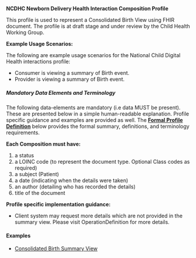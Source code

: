 **NCDHC Newborn Delivery Health Interaction Composition Profile**

This profile is used to represent a Consolidated Birth View using FHIR document. The profile is at draft stage and under review by the Child Health Working Group. 

**Example Usage Scenarios:**

The following are example usage scenarios for the National Child Digital Health interactions
profile:

-   Consumer is viewing a summary of Birth event.
-   Provider is viewing a summary of Birth event.


##### Mandatory Data Elements and Terminology


The following data-elements are mandatory (i.e data MUST be present). These are presented below in a simple human-readable explanation.  Profile specific guidance and examples are provided as well.  The [**Formal Profile Definition**](#profile) below provides the  formal summary, definitions, and  terminology requirements.  

**Each Composition must have:**

1.  a status  
1.  a LOINC code (to represent the document type. Optional Class codes as required)
1.  a subject (Patient)
1.  a date (indicating when the details were taken)
1.	an author (detailing who has recorded the details)
1.  title of the document

**Profile specific implementation guidance:**

* Client system may request more details which are not provided in the summary view. Please visit OperationDefinition for more details.



#### Examples

- [Consolidated Birth Summary View](ncdhc-birth-consolidated-view-summary.html)


[Composition]: http://hl7.org.au/fhir/base2018Oct/StructureDefinition-au-composition.html
[extensible]: http://hl7.org/fhir/terminologies.html#extensible
[General Guidance Section]: definitions.html


